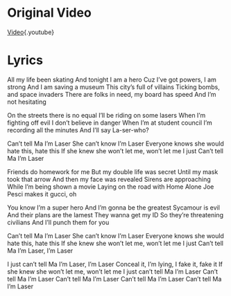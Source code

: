 <!-- TITLE: Cant Tell Ma Im Laser Lyrics -->
<!-- SUBTITLE: A quick summary of Cant Tell Ma Im Laser Lyrics -->

# Original Video
[Video](https://www.youtube.com/watch?v=BzbxacRr5Gk){.youtube}
# Lyrics
All my life been skating
And tonight I am a hero
Cuz I’ve got powers, I am strong
And I am saving a museum
This city’s full of villains
Ticking bombs, and space invaders
There are folks in need, my board has speed
And I’m not hesitating

On the streets there is no equal
I’ll be riding on some lasers
When I’m fighting off evil
I don’t believe in danger
When I’m at student council
I’m recording all the minutes
And I’ll say La-ser-who?

Can’t tell Ma I’m Laser
She can’t know I’m Laser
Everyone knows she would hate this, hate this
If she knew she won’t let me, won’t let me
I just Can’t tell Ma I’m Laser

Friends do homework for me
But my double life was secret
Until my mask took that arrow
And then my face was revealed
Sirens are approaching
While I’m being shown a movie
Laying on the road with Home Alone
Joe Pesci makes it gucci, oh

You know I’m a super hero
And I’m gonna be the greatest
Sycamour is evil
And their plans are the lamest
They wanna get my ID
So they’re threatening civilians
And I’ll punch them for you

Can’t tell Ma I’m Laser
She can’t know I’m Laser
Everyone knows she would hate this, hate this
If she knew she won’t let me, won’t let me
I just Can’t tell Ma I’m Laser, I’m Laser

I just can’t tell Ma I’m Laser, I’m Laser
Conceal it, I’m lying, I fake it, fake it
If she knew she won’t let me, won’t let me
I just can’t tell Ma I’m Laser
Can’t tell Ma I’m Laser
Can’t tell Ma I’m Laser
Can’t tell Ma I’m Laser
Can’t tell Ma I’m Laser